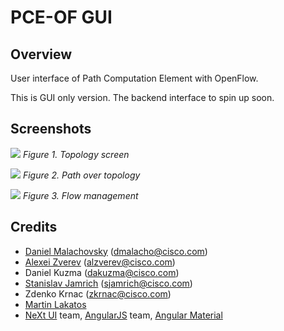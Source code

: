 # PCE-OF GUI
## Overview
User interface of Path Computation Element with OpenFlow.

This is GUI only version. The backend interface to spin up soon.

## Screenshots

![](https://github.com/CiscoDevNet/pceof-gui/blob/screenshots/topology-active.png)
*Figure 1. Topology screen*

![](https://github.com/CiscoDevNet/pceof-gui/blob/screenshots/operational-policy-path.png)
*Figure 2. Path over topology*

![](https://github.com/CiscoDevNet/pceof-gui/blob/screenshots/flow-management.png)
*Figure 3. Flow management*

## Credits
* [Daniel Malachovsky](https://github.com/malachovsky) (dmalacho@cisco.com)
* [Alexei Zverev](https://github.com/zverevalexei) (alzverev@cisco.com)
* Daniel Kuzma (dakuzma@cisco.com)
* [Stanislav Jamrich](https://github.com/sjamrich) (sjamrich@cisco.com)
* Zdenko Krnac (zkrnac@cisco.com)
* [Martin Lakatos](https://github.com/m16peter)
* [NeXt UI](https://github.com/OpenDaylight/next) team, [AngularJS](https://github.com/angular/angular.js) team, [Angular Material](https://github.com/angular/material)